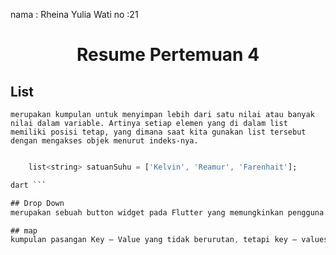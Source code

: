 nama : Rheina Yulia Wati
no :21

<h1> <center> Resume Pertemuan 4 <center> </h1>

## List
    merupakan kumpulan untuk menyimpan lebih dari satu nilai atau banyak nilai dalam variable. Artinya setiap elemen yang di dalam list memiliki posisi tetap, yang dimana saat kita gunakan list tersebut dengan mengakses objek menurut indeks-nya.
``` dart

    list<string> satuanSuhu = ['Kelvin', 'Reamur', 'Farenhait'];

dart ```

## Drop Down
merupakan sebuah button widget pada Flutter yang memungkinkan pengguna dapat memilih satu nilai dari daftar. Ketika daftar drop-down tidak aktif, daftar menu hanya menampilkan satu nilai. Ketika diaktifkan, menu menampilkan daftar nilai, yang dimana pengguna dapat memilih salah satu dari daftar yang tersedia.

## map
kumpulan pasangan Key – Value yang tidak berurutan, tetapi key – values yang saling berkaitan. Setiap value memiliki key yang artinya setiap key haruslah unik, namun value yang sama dapat digunakan berkali-kali. Dua item dengan value yang sama akan tetap unik melalui key secara terpisah.

